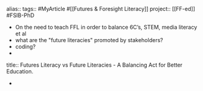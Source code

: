 alias::
tags:: #MyArticle #[[Futures & Foresight Literacy]]
project:: [[FF-ed]] #FSIB-PhD

- On the need to teach FFL in order to balance 6C’s, STEM, media literacy et al
- what are the "future literacies" promoted by stakeholders?
- coding?
-
title:: Futures Literacy vs Future Literacies - A Balancing Act for Better Education.

-